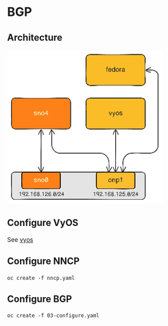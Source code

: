 # BGP
## Architecture
![Architecture](./.architecture.png?raw=true)
## Configure VyOS
See [vyos](./01-vyos)

## Configure NNCP
```
oc create -f nncp.yaml
```

## Configure BGP
```
oc create -f 03-configure.yaml
```
